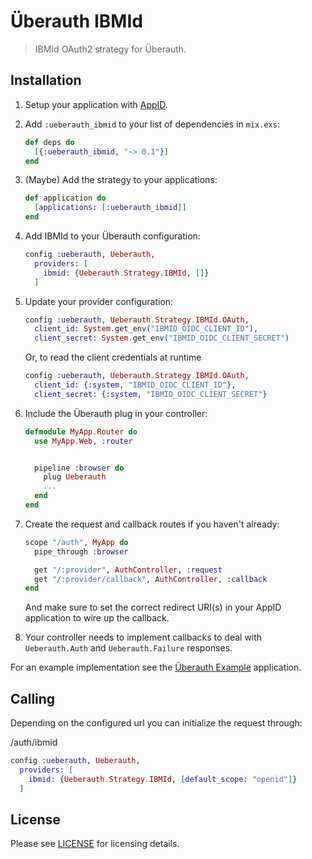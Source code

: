 # Überauth IBMId

> IBMId OAuth2 strategy for Überauth.

## Installation

1. Setup your application with [AppID](https://cloud.ibm.com/docs/appid).

1. Add `:ueberauth_ibmid` to your list of dependencies in `mix.exs`:

   ```elixir
   def deps do
     [{:ueberauth_ibmid, "~> 0.1"}]
   end
   ```

1. (Maybe) Add the strategy to your applications:

   ```elixir
   def application do
     [applications: [:ueberauth_ibmid]]
   end
   ```

1. Add IBMId to your Überauth configuration:

   ```elixir
   config :ueberauth, Ueberauth,
     providers: [
       ibmid: {Ueberauth.Strategy.IBMId, []}
     ]
   ```

1. Update your provider configuration:

   ```elixir
   config :ueberauth, Ueberauth.Strategy.IBMId.OAuth,
     client_id: System.get_env("IBMID_OIDC_CLIENT_ID"),
     client_secret: System.get_env("IBMID_OIDC_CLIENT_SECRET")
   ```

   Or, to read the client credentials at runtime

   ```elixir
   config :ueberauth, Ueberauth.Strategy.IBMId.OAuth,
     client_id: {:system, "IBMID_OIDC_CLIENT_ID"},
     client_secret: {:system, "IBMID_OIDC_CLIENT_SECRET"}
   ```

1. Include the Überauth plug in your controller:

   ```elixir
   defmodule MyApp.Router do
     use MyApp.Web, :router


     pipeline :browser do
       plug Ueberauth
       ...
     end
   end
   ```

1. Create the request and callback routes if you haven't already:

   ```elixir
   scope "/auth", MyApp do
     pipe_through :browser

     get "/:provider", AuthController, :request
     get "/:provider/callback", AuthController, :callback
   end
   ```

   And make sure to set the correct redirect URI(s) in your AppID application to wire up the callback.

1. Your controller needs to implement callbacks to deal with `Ueberauth.Auth` and `Ueberauth.Failure` responses.

For an example implementation see the [Überauth Example](https://github.com/ueberauth/ueberauth_example) application.

## Calling

Depending on the configured url you can initialize the request through:

/auth/ibmid

```elixir
config :ueberauth, Ueberauth,
  providers: [
    ibmid: {Ueberauth.Strategy.IBMId, [default_scope: "openid"]}
  ]
```

## License

Please see [LICENSE](https://github.com/schwarz/ueberauth_ibmid/blob/master/LICENSE) for licensing details.
